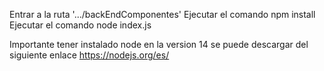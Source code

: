 Entrar a la ruta '.../backEndComponentes'
Ejecutar el comando npm install
Ejecutar el comando node index.js

Importante tener instalado node en la version 14 
se puede descargar del siguiente enlace 
https://nodejs.org/es/
